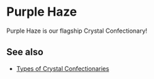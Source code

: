 # Purple Haze

Purple Haze is our flagship Crystal Confectionary!




## See also

- [Types of Crystal Confectionaries](/wiki/types-of-crystal-confectionaries/index)


